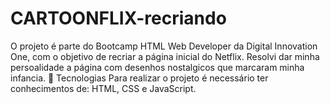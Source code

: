 # CARTOONFLIX-recriando
 O projeto é parte do Bootcamp HTML Web Developer da Digital Innovation One, com o objetivo de recriar a página inicial do Netflix.  Resolvi dar minha persoalidade a página com desenhos nostalgicos que marcaram minha infancia. 
🚀 Tecnologias
Para realizar o projeto é necessário ter conhecimentos de: HTML, CSS e JavaScript.
